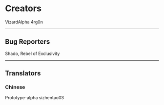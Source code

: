 # Creators
VizardAlpha
4rg0n

---
## Bug Reporters
Shado, Rebel of Exclusivity

---

## Translators
### Chinese
Prototype-alpha
sizhentao03
